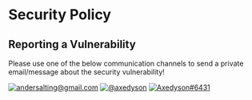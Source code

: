 # Security Policy

## Reporting a Vulnerability

Please use one of the below communication channels to send a private email/message about the security vulnerability!

[![andersalting@gmail.com](https://img.shields.io/badge/Gmail-D14836?style=for-the-badge&logo=gmail&logoColor=white)](mailto:andersalting@gmail.com)
[![@axedyson](https://img.shields.io/badge/Twitter-1DA1F2?style=for-the-badge&logo=twitter&logoColor=white)](https://twitter.com/axedyson)
[![Axedyson#6431](https://dcbadge.vercel.app/api/shield/277200178325487616)](https://discord.com/users/277200178325487616)
